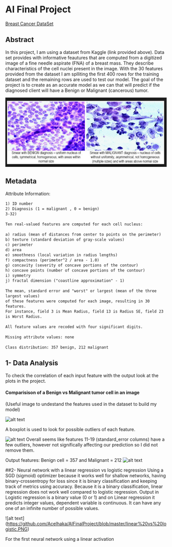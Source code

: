 # AI Final Project

[Breast Cancer DataSet](https://www.kaggle.com/uciml/breast-cancer-wisconsin-data#data.csv)

## Abstract
In this project, I am using a dataset from Kaggle (link provided above). Data set provides with informative feautures that are computed from a digitized image of a fine needle aspirate (FNA) of a breast mass. They describe characteristics of the cell nuclei present in the image. 
With the 30 features provided from the dataset I am splliting the first 400 rows for the training dataset and the remaining rows are used to test our model. The goal of the project is to create as an accurate model as we can that will predict if the diagnosed client will have a Benign or Malignant (cancerous) tumor. 


![alt text](https://github.com/Acelhaka/AIFinalProject/blob/master/Breast%20Cancer.PNG)

## Metadata

Attribute Information:
`````````````
1) ID number 
2) Diagnosis (1 = malignant , 0 = benign)
3-32)

Ten real-valued features are computed for each cell nucleus:

a) radius (mean of distances from center to points on the perimeter)
b) texture (standard deviation of gray-scale values) 
c) perimeter 
d) area 
e) smoothness (local variation in radius lengths) 
f) compactness (perimeter^2 / area - 1.0) 
g) concavity (severity of concave portions of the contour) 
h) concave points (number of concave portions of the contour) 
i) symmetry
j) fractal dimension ("coastline approximation" - 1)

The mean, standard error and "worst" or largest (mean of the three largest values) 
of these features were computed for each image, resulting in 30 features. 
For instance, field 3 is Mean Radius, field 13 is Radius SE, field 23 is Worst Radius.

All feature values are recoded with four significant digits.

Missing attribute values: none

Class distribution: 357 benign, 212 malignant
```````````````````
## 1- Data Analysis
To check the correlation of each input feature with the output look at the plots in the project.

#### Comparisison of a Benign vs Malignant tumor cell in an image

(Useful image to undestand the features used in the dataset to build my model)

![alt text](https://github.com/Acelhaka/AIFinalProject/blob/master/Benign%20vs%20Malignant%20image.png)

A boxplot is used to look for possible outliers of each feature.

![alt text](https://github.com/Acelhaka/AIFinalProject/blob/master/BoxPlot.PNG)
Overall seems like features 11-19 (standard_error columns) have a few outliers, however not significally affecting our prediction so I did not remove them.  

Output features: Benign cell = 357 and Malignant = 212
![alt text](https://github.com/Acelhaka/AIFinalProject/blob/master/Histogram.PNG)


##2- Neural network with a linear regression vs logistic regression
Using a SGD (sigmoid) optimizer because it works well for shallow networks, having binary-crossentropy for loss since it is binary classification and keeping track of metrics using accuracy.
Because it is a binary classification, linear regression does not work well compared to logistic regression. Output in Logistic regression is a binary value (0 or 1) and on Linear regression it predicts integer values, dependent variable is continuous. It can have any one of an infinite number of possible values.

![alt text] (https://github.com/Acelhaka/AIFinalProject/blob/master/linear%20vs%20logistic.PNG)

For the first neural network using a linear activation

